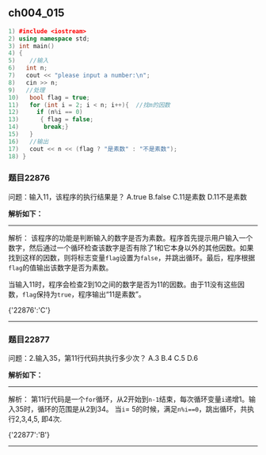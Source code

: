 ## ch004_015
``` c++
1) #include <iostream>
2) using namespace std;
3) int main()
4) {
5)    //输入
6)   int n;
7)   cout << "please input a number:\n";
8)   cin >> n;
9)   //处理
10)   bool flag = true;
11)   for (int i = 2; i < n; i++){  //找m的因数
12)     if (n%i == 0)
13)      { flag = false;
14)       break;}
15)   }
16)   //输出
17)   cout << n << (flag ? "是素数" : "不是素数");
18) }

```
### 题目22876
问题：输入11，该程序的执行结果是？
A.true
B.false
C.11是素数
D.11不是素数


**解析如下：**

------

解析：
该程序的功能是判断输入的数字是否为素数。程序首先提示用户输入一个数字，然后通过一个循环检查该数字是否有除了1和它本身以外的其他因数。如果找到这样的因数，则将标志变量`flag`设置为`false`，并跳出循环。最后，程序根据`flag`的值输出该数字是否为素数。

当输入11时，程序会检查2到10之间的数字是否为11的因数。由于11没有这些因数，`flag`保持为`true`，程序输出“11是素数”。

{'22876':'C'}

------

### 题目22877
问题：2.输入35，第11行代码共执行多少次？
A.3
B.4
C.5
D.6


**解析如下：**

------

解析：
第11行代码是一个`for`循环，从2开始到`n-1`结束，每次循环变量`i`递增1。输入35时，循环的范围是从2到34。
当`i`= 5的时候，满足`n%i==0`，跳出循环，共执行2,3,4,5, 即4次.

{'22877':'B'}

------

